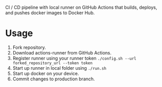 CI / CD pipeline with local runner on GitHub Actions that builds, deploys, and pushes docker images to Docker Hub.

# Usage

1. Fork repository. 
2. Download actions-runner from GitHub Actions.
3. Register runner using your runner token
   ```./config.sh --url forked_repository_url --token token```
5. Start up runner in local folder using
   ```./run.sh```
6. Start up docker on your device.
7. Commit changes to production branch.
